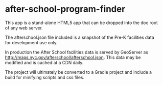 after-school-program-finder
===========================

This app is a stand-alone HTML5 app that can be 
dropped into the doc root of any web server.

The afterschool.json file included is a snapshot of the 
Pre-K facilities data for development use only.

In production the After School facilities data is served
by GeoServer as http://maps.nyc.gov/afterschool/afterschool.json.
This data may be modified and is cached at a CDN daily.

The project will ultimately be converted to a Gradle
project and include a build for minifying scripts and 
css files.  
